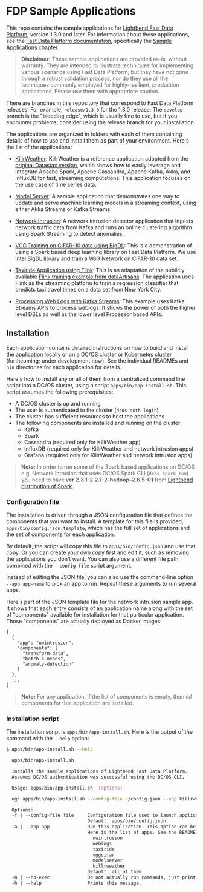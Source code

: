 # FDP Sample Applications

This repo contains the sample applications for [Lightbend Fast Data Platform](https://www.lightbend.com/products/fast-data-platform), version 1.3.0 and later. For information about these applications, see the [Fast Data Platform documentation](https://developer.lightbend.com/docs/fast-data-platform/current/), specifically the [Sample Applications](https://developer.lightbend.com/docs/fast-data-platform/current//user-guide/sample-apps/index.html) chapter.

> **Disclaimer:** These sample applications are provided as-is, without warranty. They are intended to illustrate techniques for implementing various scenarios using Fast Data Platform, but they have not gone through a robust validation process, nor do they use all the techniques commonly employed for highly-resilient, production applications. Please use them with appropriate caution.

There are branches in this repository that correspond to Fast Data Platform releases. For example, `release/1.3.0` for the 1.3.0 release. The `develop` branch is the "bleeding edge", which is usually fine to use, but if you encounter problems, consider using the release branch for your installation.

The applications are organized in folders with each of them containing details of how to use and install them as part of your environment. Here's the list of the applications:

* [KillrWeather](apps/killrweather/README.md): KillrWeather is a reference application adopted from the [original Datastax version](https://github.com/killrweather/killrweather), which shows how to easily leverage and integrate Apache Spark, Apache Cassandra, Apache Kafka, Akka, and InfluxDB for fast, streaming computations. This application focuses on the use case of time series data.

* [Model Server](apps/akka-kafka-streams-model-server/README.md): A sample application that demonstrates one way to update and serve machine learning models in a streaming context, using either Akka Streams or Kafka Streams.

* [Network Intrusion](apps/nwintrusion/README.md): A network intrusion detector application that ingests network traffic data from Kafka and runs an online clustering algorithm using Spark Streaming to detect anomalies.

* [VGG Training on CIFAR-10 data using BigDL](apps/bigdl/README.md): This is a demonstration of using a Spark based deep learning library on Fast Data Platform. We use [Intel BigDL](https://github.com/intel-analytics/BigDL) library and train a VGG Network on CIFAR-10 data set.

* [Taxiride Application using Flink](apps/flink/README.md): This is an adaptation of the publicly available [Flink training example from dataArtisans](http://training.data-artisans.com/). The application uses Flink as the streaming platform to train a regression classifier that predicts taxi travel times on a data set from New York City.

* [Processing Web Logs with Kafka Streams](apps/kstream/README.md): This example uses Kafka Streams APIs to process weblogs. It shows the power of both the higher level DSLs as well as the lower level Processor based APIs.

## Installation

Each application contains detailed instructions on how to build and install the application locally or on a DC/OS cluster or Kubernetes cluster (forthcoming; under development now). See the individual READMEs and `bin` directories for each application for details.

Here's how to install any or all of them from a centralized command line script into a DC/OS cluster, using a script `apps/bin/app-install.sh`. This script assumes the following prerequisites:

* A DC/OS cluster is up and running
* The user is authenticated to the cluster (`dcos auth login`)
* The cluster has sufficient resources to host the applications
* The following components are installed and running on the cluster:
  * Kafka
  * Spark
  * Cassandra (required only for KillrWeather app)
  * InfluxDB (required only for KillrWeather and network intrusion apps)
  * Grafana (required only for KillrWeather and network intrusion apps)

> **Note:** In order to run some of the Spark based applications on DC/OS e.g. Network Intrusion that uses DC/OS Spark CLI (`dcos spark run`) you need to have **ver 2.3.1-2.2.1-2-hadoop-2.6.5-01** from [Lightbend distribution of Spark](https://hub.docker.com/r/lightbend/spark/tags/).

### Configuration file

The installation is driven through a JSON configuration file that defines the components that you want to install. A template for this file is provided, `apps/bin/config.json.template`, which has the full set of applications and the set of components for each application.

By default, the script will copy this file to `apps/bin/config.json` and use that copy. Or you can create your own copy first and edit it, such as removing the applications you don't want. You can also use a different file path, combined with the `--config-file` script argument.

Instead of editing the JSON file, you can also use the command-line option `--app app-name` to pick an app to run. Repeat these arguments to run several apps.

Here's part of the JSON template file for the network intrusion sample app. It shows that each entry consists of an application name along with the set of "components" available for installation for that particular application. Those "components" are actually deployed as Docker images:

```
[
  {
    "app": "nwintrusion",
    "components": [
      "transform-data",
      "batch-k-means",
      "anomaly-detection"
    ]
  },
  ...
]
```

> **Note:** For any application, if the list of components is empty, then *all* components for that application are installed.

### Installation script

The installation script is `apps/bin/app-install.sh`. Here is the output of the command with the `--help` option:

```bash
$ apps/bin/app-install.sh --help

  apps/bin/app-install.sh

  Installs the sample applications of Lightbend Fast Data Platform.
  Assumes DC/OS authentication was successful using the DC/OS CLI.

  Usage: apps/bin/app-install.sh  [options]

  eg: apps/bin/app-install.sh --config-file ~/config.json --app killrweather

  Options:
  -f | --config-file file     Configuration file used to launch applications.
                              Default: apps/bin/config.json.
  -a | --app app              Run this application. This option can be repeated.
                              Here is the list of apps. See the README for details:
                                nwintrusion
                                weblogs
                                taxiride
                                vggcifar
                                modelserver
                                killrweather
                              Default: all of them.
  -n | --no-exec              Do not actually run commands, just print them (for debugging).
  -h | --help                 Prints this message.
```
